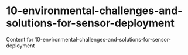 # 10-environmental-challenges-and-solutions-for-sensor-deployment

Content for 10-environmental-challenges-and-solutions-for-sensor-deployment